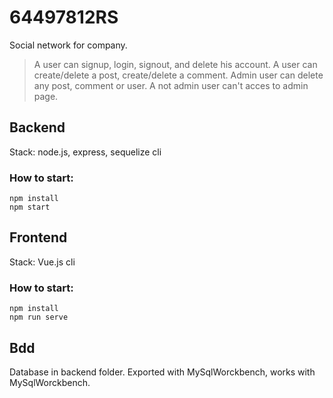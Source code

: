 # 64497812RS
Social network for company.

>A user can signup, login, signout, and delete his account.
A user can create/delete a post, create/delete a comment.
Admin user can delete any post, comment or user.
A not admin user can't acces to admin page.

## Backend
Stack: node.js, express, sequelize cli
### How to start:
```
npm install
npm start
```
## Frontend
Stack:  Vue.js cli
### How to start:
```
npm install
npm run serve
```
## Bdd
Database in backend folder.
Exported with MySqlWorckbench, works with MySqlWorckbench.